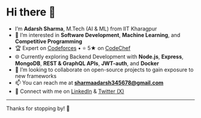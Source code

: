 # Hi there 👋

- I’m **Adarsh Sharma**, M.Tech (AI & ML) from IIT Kharagpur  
- 👀 I’m interested in **Software Development**, **Machine Learning**, and **Competitive Programming**  
- 🏆 Expert on [Codeforces](https://codeforces.com/profile/JaishreeramCoder) • ⭐️ 5★ on [CodeChef](https://www.codechef.com/users/adarsh_iitkgp)  
- 🌐 Currently exploring Backend Development with **Node.js**, **Express**, **MongoDB**, **REST & GraphQL APIs**, **JWT-auth**, and **Docker**  
- 💞️ I’m looking to collaborate on open-source projects to gain exposure to new frameworks  
- 📫 You can reach me at **sharmaadarsh345678@gmail.com**  
- 🔗 Connect with me on [LinkedIn](https://www.linkedin.com/in/adarsh-sharma1466/) & [Twitter (X)](https://x.com/Adarsh_iitkgp)

---

Thanks for stopping by! 🚀
